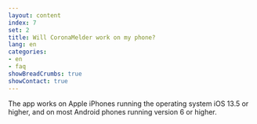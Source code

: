 ```yaml
---
layout: content
index: 7
set: 2
title: Will CoronaMelder work on my phone?
lang: en
categories:
- en
- faq
showBreadCrumbs: true
showContact: true
---
```

The app works on Apple iPhones running the operating system iOS 13.5 or higher, and on most Android phones running version 6 or higher.
